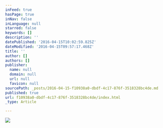 ```yaml
---
inFeed: true
hasPage: true
inNav: false
inLanguage: null
starred: false
keywords: []
description: ''
datePublished: '2016-04-15T10:02:59.825Z'
dateModified: '2016-04-15T09:57:17.468Z'
title: ''
author: []
authors: []
publisher:
  name: null
  domain: null
  url: null
  favicon: null
sourcePath: _posts/2016-04-15-f10938a0-dbdf-4c17-876f-3518328bc4de.md
published: true
url: f10938a0-dbdf-4c17-876f-3518328bc4de/index.html
_type: Article

---
```

![](https://the-grid-user-content.s3-us-west-2.amazonaws.com/466d056a-24fa-443d-a02b-1c9ff2ece360.jpg)